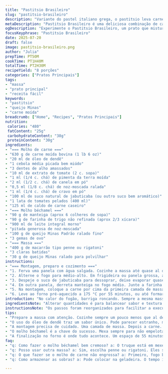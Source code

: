 ```yaml
---
title: "Pastitsio Brasileiro"
slug: "pastitsio-brasileiro"
description: "Variante do pastel italiano grega, o pastitsio leva carne moída, molho à base de tomate e uma camada cremosa feita com molho béchamel. A receita foi adaptada para alterar as quantidades de ingredientes, substituindo dois itens para dar um toque brasileiro, como o uso de queijo Minas padrão no lugar do pecorino romano e o vinho tinto por suco de jabuticaba. Passos reorganizados, tempos ajustados levemente para melhor sabor e textura. A massa é cozida al dente, com mistura da béchamel para incorporar, depois coberta pela carne e finalizada com mais molho. Repouso final para acomodar as camadas antes de servir, garantindo cremosidade na hora da degustação."
metaDescription: "Pastitsio Brasileiro é uma deliciosa combinação de carne moída com molho béchamel e queijo Minas, perfeito para um jantar especial."
ogDescription: "Experimente o Pastitsio Brasileiro, um prato que mistura carne moída e molho béchamel, incorporando toques da nossa culinária."
focusKeyphrase: "Pastitsio Brasileiro"
date: 2025-07-20
draft: false
image: pastitsio-brasileiro.png
author: "Julia"
prepTime: PT50M
cookTime: PT1H40M
totalTime: PT2H30M
recipeYield: "8 porções"
categories: ["Pratos Principais"]
tags:
- "massa"
- "prato principal"
- "receita fácil"
keywords:
- "pastitsio"
- "queijo Minas"
- "carne moída"
breadcrumb: ["Home", "Recipes", "Pratos Principais"]
nutrition: 
 calories: "480"
 fatContent: "25g"
 carbohydrateContent: "38g"
 proteinContent: "30g"
ingredients:
- "=== Molho de carne ==="
- "630 g de carne moída bovina (1 lb 6 oz)"
- "20 ml de óleo de dendê"
- "1 cebola média picada bem miúdo"
- "3 dentes de alho amassados"
- "10 ml de extrato de tomate (2 c. sopa)"
- "1 ml (1/4 c. chá) de pimenta da terra moída"
- "2 ml (1/2 c. chá) de canela em pó"
- "0,5 ml (1/8 c. chá) de noz-moscada ralada"
- "1 ml (1/4 c. chá) de cravo em pó"
- "100 ml de suco natural de jabuticaba (ou outro suco bem aromático)"
- "1 lata de tomates pelados (400 ml)"
- "125 ml de caldo de carne caseiro"
- "=== Molho béchamel ==="
- "90 g de manteiga (aprox 6 colheres de sopa)"
- "90 g de farinha de trigo não refinada (aprox 2/3 xícara)"
- "900 ml de leite integral morno"
- "pitada generosa de noz-moscada"
- "100 g de queijo Minas Padrão ralado fino"
- "3 gemas de ovo"
- "=== Massa ==="
- "400 g de macarrão tipo penne ou rigatoni"
- "3 claras batidas"
- "30 g de queijo Minas ralado para polvilhar"
instructions:
- "=== Montagem, preparo e cozimento ==="
- "1. Ferva uma panela com água salgada. Cozinhe a massa até quase al dente (uns 2 minutos menos que o tempo indicado). Escorra, deixe secar só um pouco, misture as claras e 200 ml do molho béchamel. Adicione metade do queijo ralado. Distribua metade dessa massa no fundo de um refratário untado. Aperte com a espátula para compactar, tirar espaços de ar."
- "2. Alterne o fogo para médio-alto. Em frigideira ou panela grossa, aqueça o óleo de dendê até brilhar. Doure a carne por partes, mexendo para desmanchar. Volte tudo junto, reduce o fogo. Acrescente cebola e alho, refogue até amolecer. Tempere com sal, pimenta e as especiarias (canela, noz-moscada, cravo, pimenta da terra). Mexa rápido, misture extrato de tomate;"
- "3. Despeje o suco de jabuticaba para dessoprar, deixe evaporar quase tudo. Adicione tomates pelados quebrados manualmente ou com colher. Cubra com o caldo de carne, reduza fogo para sim, só para quase secar, uns 12 minutos mexendo até engrossar, mas não virar pasta. Reserve quente."
- "4. Em outra panela, derreta manteiga no fogo médio. Junte a farinha mexendo vigorosamente para não criar grumos. Aos poucos, acrescente o leite quente mexendo vigorosamente para não empelotar. Tempere com noz-moscada e um pouco mais de sal. Deixe engrossar ao ponto de creme firme em 6-8 minutos. Tire do fogo. Incorpore o queijo Minas ralado e gemas, misture rápido para não talhar. Reserve quente."
- "5. Na montagem, coloque a carne por cima da primeira camada de massa já no refratário uniformemente. Cubra com o restante do molho béchamel e espalhe o restante do queijo ralado por cima para gratinar."
- "6. Leve ao forno pré-aquecido a 175 °C por 55 minutos, ou até formar crosta dourada. Retire e espere uns 15 minutos antes de cortar e servir. Dá uma consistência firme, mas cremosa por dentro. O toque doce e frutado do suco compensa o sabor robusto das especiarias."
introduction: "No calor do fogão, barriga roncando. Sempre a mesma massa feita, mas e se? Vira pastitsio. Brasil encontra Grécia, vira brasilidade. Troca o pecorino por queijo Minas, mais nosso, mais fresco. Vinho vermelho sai, entra suco de jabuticaba, uma fruta nossa, docinha, azedinha. Carne moída refogada não só com temperos básicos, mas com dendê que dá um quê de Bahia. O molho branco, aquele béchamel clássico, não pode faltar. Manteiga, farinha, leite e queijo-disparo de sabor e textura. Tudo isso em camadas, cada uma mais apetitosa que a outra. Passa pelo forno quente, dourando essa combinação meio louca, meio tradicional. Repousa antes de ficar ao gosto do povo. Salpica queijo em cima, brilho dourado, chama atenção. Não é só cozinhar; é recriar."
ingredientsNote: "Alterar quantidades é para balancear sabor e textura. A redução do peso da carne e do óleo contempla uma opção menos gordurosa, mas rica em sabor. O óleo de dendê, comum na culinária baiana, substitui o azeite para uma pegada mais brasileira, trazendo aroma e cor diferentes. A troca de vinho por suco ajuda a compor um molho mais suave, com adocicado natural e sem álcool, atraindo paladares mais variados. Queijo Minas padrão substitui o pecorino com sucesso pela textura fresca e ligeiramente ácida, mais próxima do cotidiano brasileiro. Farinha não refinada na béchamel garante cremosidade sem aquele gosto de farinha tostada demais. Para massas, penne firme, resistente ao cozimento e que segura o molho melhor que os tradicionais bucatini."
instructionsNote: "Os passos foram reorganizados para facilitar a execução em sequência lógica e evitar confusão com muitas panelas. Começa pela massa, porque precisa esfriar um pouco antes de mexer com molho e ovos. Manteiga e farinha precisam prestar atenção para não queimar; mexer firme. A fervura do leite deve ser acompanhada para não empelotar o molho. Carne moída sempre à parte, selando bem para manter suculência, depois as especiarias entram. O uso do suco natural é delicado, deve reduzir para concentrar sabor, tudo devagar. Montagem precisa ser com cuidado para remover bolhas de ar na massa, isso evita desmanchar. Finalização no forno demora quase uma hora para adquirir o dourado perfeito e textura cremosa por dentro, mas firme. Deixar repousar é indispensável para as camadas assentarem, evitando que a primeira garfada vire bagunça. Um prato que exige um pouco de paciência, mas recompensa calorosa."
tips:
- "Prepare a massa com atenção. Cozinhe sempre um pouco menos que al dente. Ideal para não desmanchar tudo. Misture as claras só quando a massa esfriar. Isso dá uma textura especial e firme. Depois de misturar, não deixe ar. Compacte. Pressione bem."
- "O uso do óleo de dendê traz um sabor único. Pode parecer estranho, mas vale a pena. É muito presente na culinária baiana. E com a carne moída, realça os temperos. Precisa selar bem a carne. Para isso, faça em partes e mantenha o fogo alto. Cada detalhe conta."
- "A montagem precisa de cuidado. Uma camada de massa. Depois a carne. E o béchamel por cima. O segredo está nas camadas. Cada uma tem que ficar bem distribuída. Use uma espátula para alisar. Retire todo o ar. Isso garante uma textura ideal na hora de servir."
- "O molho béchamel é a chave do sucesso. Mexa sempre para não empelotar. E fica bem cremoso. Assim, incorporando o queijo Minas ajuda nisso. O sabor é mais fresco, bem brasileiro. Que não pode faltar. Cuide do tempo. Não deixe queimar no fundo. Ajuste a temperatura se necessário."
- "A finalização no forno é onde tudo acontece. Um espaço de 55 minutos a 175 °C é perfeito. Mas fique de olho. O topo deve dourar bem. Depois, espera. Espere uns 15 minutos antes de cortar. Isso ajuda a manter tudo no lugar. Uma paciência recompensadora."
faq:
- "q: Como fazer o molho béchamel bem cremoso? a: O truque está em mexer sempre. Leite quente, farinha e manteiga. Uma corrente sempre. Não empelotar. Um pouco de sal e noz-moscada. O gosto é importante. Temperar faz diferença."
- "q: Posso usar outra massa? a: Sim, escolha penne ou rigatoni. Eles seguram mais o molho. Outros tipos também servem, mas atenção. O tempo de cozimento muda. Fique de olho nos ajustes, sempre."
- "q: O que fazer se o molho de carne não engrossa? a: Primeiro, fogo baixo. Mexa para não grudar. Se necessário, adicione um pouco de farinha de trigo ou amido de milho. Dissolvido na água antes. Assim, vai dar liga. Aguarde um pouco mais."
- "q: Como armazenar as sobras? a: Pode colocar na geladeira. O tempo ideal é de até 3 dias. Para congelar, empacote bem. Um recipiente hermético. Assim, garante sabor. Descongele na geladeira antes de aquecer."

---
```


